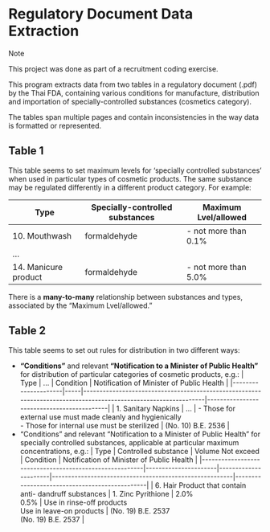 # Regulatory Document Data Extraction 

> [!NOTE]
> This project was done as part of a recruitment coding exercise.

This program extracts data from two tables in a regulatory document (.pdf) by the Thai FDA, containing various conditions for manufacture, distribution and importation of specially-controlled substances (cosmetics category).

The tables span multiple pages and contain inconsistencies in the way data is formatted or represented.

## Table 1

This table seems to set maximum levels for ‘specially controlled substances’ when used in particular types of cosmetic products. The same substance may be regulated differently in a different product category.
For example:

|   Type                  |   Specially-controlled substances  |   Maximum Lvel/allowed  |
|-------------------------|------------------------------------|-------------------------|
|   10. Mouthwash         |   formaldehyde                     |   - not more than 0.1%  |
|   …                     |                                    |                         |
|   14. Manicure product  |   formaldehyde                     |   - not more than 5.0%  |

There is a **many-to-many** relationship between substances and types, associated by the “Maximum Lvel/allowed.”

## Table 2

This table seems to set out rules for distribution in two different ways:
- **“Conditions”** and relevant **“Notification to a Minister of Public Health”** for distribution of particular categories of cosmetic products, e.g.:
  | Type                | ... | Condition                                                                                                      | Notification of Minister of Public Health |
  |---------------------|-----|----------------------------------------------------------------------------------------------------------------|-------------------------------------------|
  | 1. Sanitary Napkins | ... | - Those for external use must made cleanly and hygienically<br />  - Those for internal use must be sterilized | (No. 10) B.E. 2536                        |
- “Conditions” and relevant “Notification to a Minister of Public Health” for specially controlled substances, applicable at particular maximum concentrations, e.g.:
  | Type                                                   | Controlled substance | Volume Not exceed    | Condition                                              | Notification of Minister of Public Health     |
  |--------------------------------------------------------|----------------------|----------------------|--------------------------------------------------------|-----------------------------------------------|
  | 6. Hair Product that contain anti- dandruff substances | 1. Zinc Pyrithione   | 2.0%<br/>0.5%        | Use in rinse-off products<br/>Use in leave-on products | (No. 19) B.E. 2537<br/>(No. 19) B.E. 2537     |

